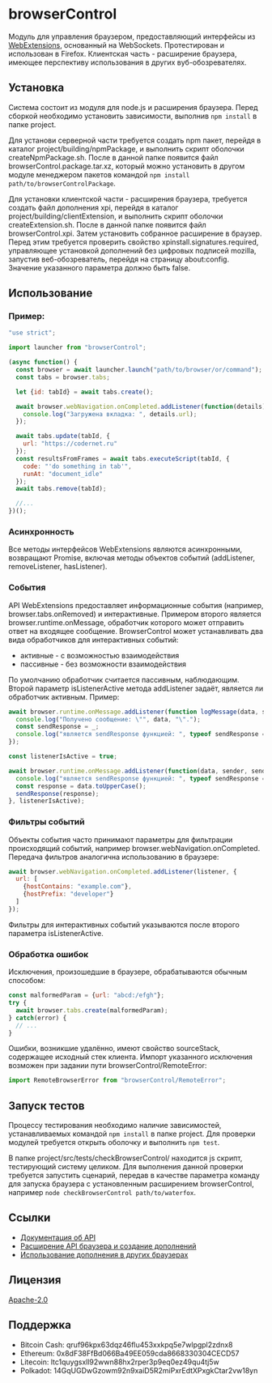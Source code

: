 ﻿# browserControl

Модуль для управления браузером, предоставляющий интерфейсы из [WebExtensions], основанный на WebSockets.
Протестирован и использован в Firefox. Клиентская часть - расширение браузера, имеющее перспективу использования
в других вуб-обозревателях.

## Установка

Система состоит из модуля для node.js и расширения браузера.
Перед сборкой необходимо установить зависимости, выполнив `npm install` в папке project.

Для установи серверной части требуется создать npm пакет, перейдя в каталог project/building/npmPackage,
и выполнить скрипт оболочки createNpmPackage.sh. После в данной папке появится файл browserControl.package.tar.xz,
который можно установить в другом модуле менеджером пакетов командой `npm install path/to/browserControlPackage`.

Для установки клиентской части - расширения браузера, требуется создать файл дополнения xpi,
перейдя в каталог project/building/clientExtension, и выполнить скрипт оболочки createExtension.sh.
После в данной папке появится файл browserControl.xpi. Затем установить собранное расширение в браузер.
Перед этим требуется проверить свойство xpinstall.signatures.required,
управляющее установкой дополнений без цифровых подписей mozilla, запустив веб-обозреватель,
перейдя на страницу about:config. Значение указанного параметра должно быть false.

## Использование

### Пример:

```js
"use strict";

import launcher from "browserControl";

(async function() {
  const browser = await launcher.launch("path/to/browser/or/command");
  const tabs = browser.tabs;

  let {id: tabId} = await tabs.create();

  await browser.webNavigation.onCompleted.addListener(function(details) {
    console.log("Загружена вкладка: ", details.url);
  });

  await tabs.update(tabId, {
    url: "https://codernet.ru"
  });
  const resultsFromFrames = await tabs.executeScript(tabId, {
    code: "'do something in tab'",
    runAt: "document_idle"
  });
  await tabs.remove(tabId);

  //...
})();
```

### Асинхронность

Все методы интерфейсов WebExtensions являются асинхронными, возвращают Promise,
включая методы объектов событий (addListener, removeListener, hasListener).

### События

API WebExtensions предоставляет информационные события (например, browser.tabs.onRemoved) и интерактивные.
Примером второго является browser.runtime.onMessage,
обработчик которого может отправить ответ на входящее сообщение.
BrowserControl может устанавливать два вида обработчиков для интерактивных событий:

* активные - с возможностью взаимодействия
* пассивные - без возможности взаимодействия

По умолчанию обработчик считается пассивным, наблюдающим.
Второй параметр isListenerActive метода addListener задаёт, является ли обработчик активным.
Пример:

```js
await browser.runtime.onMessage.addListener(function logMessage(data, sender, _) {
  console.log("Получено сообщение: \"", data, "\".");
  const sendResponse = _;
  console.log("является sendResponse функцией: ", typeof sendResponse === "function"); // false
});

const listenerIsActive = true;

await browser.runtime.onMessage.addListener(function(data, sender, sendResponse) {
  console.log("является sendResponse функцией: ", typeof sendResponse === "function"); // true
  const response = data.toUpperCase();
  sendResponse(response);
}, listenerIsActive);
```

### Фильтры событий

Объекты события часто принимают параметры для фильтрации происходящий событий,
например browser.webNavigation.onCompleted. Передача фильтров аналогична использованию в браузере:

```js
await browser.webNavigation.onCompleted.addListener(listener, {
  url: [
    {hostContains: "example.com"},
    {hostPrefix: "developer"}
  ]
});
```

Фильтры для интерактивных событий указываются после второго параметра isListenerActive.

### Обработка ошибок

Исключения, произошедшие в браузере, обрабатываются обычным способом:

```js
const malformedParam = {url: "abcd:/efgh"};
try {
  await browser.tabs.create(malformedParam);
} catch(error) {
  // ...
}
```

Ошибки, возникшие удалённо, имеют свойство sourceStack, содержащее исходный стек клиента.
Импорт указанного исключения возможен при задании пути browserControl/RemoteError:

```js
import RemoteBrowserError from "browserControl/RemoteError";
```

## Запуск тестов

Процессу тестирования необходимо наличие зависимостей, устанавливаемых командой `npm install` в папке project.
Для проверки модулей требуется открыть оболочку и выполнить `npm test`.

В папке project/src/tests/checkBrowserControl/ находится js скрипт, тестирующий систему целиком.
Для выполнения данной проверки требуется запустить сценарий, передав в качестве параметра
команду для запуска браузера с установленным расширением browserControl,
например `node checkBrowserControl path/to/waterfox`.

## Ссылки

* [Документация об API](doc/API.md)
* [Расширение API браузера и создание дополнений](doc/expandingAPI.md)
* [Использование дополнения в других браузерах](doc/usageWithOtherBrowsers.md)

## Лицензия

[Apache-2.0](http://www.apache.org/licenses/LICENSE-2.0)

## Поддержка

- Bitcoin Cash: qruf96kpx63dqz46flu453xxkpq5e7wlpgpl2zdnx8
- Ethereum: 0x8dF38FfBd066Ba49EE059cda8668330304CECD57
- Litecoin: ltc1quygsxll92wwn88hx2rper3p9eq0ez49qu4tj5w
- Polkadot: 14GqUGDwGzowm92n9xaiD5R2miPxrEdtXPxgkCtar2vw18yn

[WebExtensions]: https://developer.mozilla.org/en-US/docs/Mozilla/Add-ons/WebExtensions
